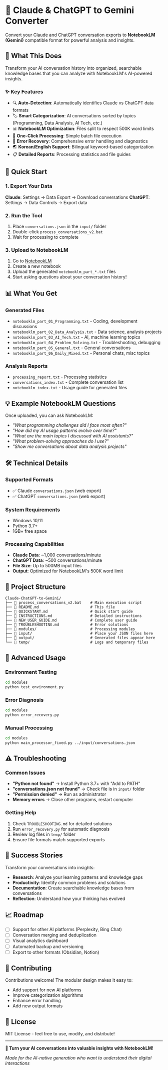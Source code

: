 # 🤖 Claude & ChatGPT to Gemini Converter

Convert your Claude and ChatGPT conversation exports to **NotebookLM (Gemini)** compatible format for powerful analysis and insights.

## 🎯 What This Does

Transform your AI conversation history into organized, searchable knowledge bases that you can analyze with NotebookLM's AI-powered insights.

### ✨ Key Features

- 🔍 **Auto-Detection**: Automatically identifies Claude vs ChatGPT data formats
- 🏷️ **Smart Categorization**: AI conversations sorted by topics (Programming, Data Analysis, AI Tech, etc.)
- 📊 **NotebookLM Optimization**: Files split to respect 500K word limits
- 🚀 **One-Click Processing**: Simple batch file execution
- 🔧 **Error Recovery**: Comprehensive error handling and diagnostics
- 🌏 **Korean/English Support**: Bilingual keyword-based categorization
- 📋 **Detailed Reports**: Processing statistics and file guides

## 🚀 Quick Start

### 1. Export Your Data
**Claude**: Settings → Data Export → Download conversations
**ChatGPT**: Settings → Data Controls → Export data

### 2. Run the Tool
1. Place `conversations.json` in the `input/` folder
2. Double-click `process_conversations_v2.bat`
3. Wait for processing to complete

### 3. Upload to NotebookLM
1. Go to [NotebookLM](https://notebooklm.google.com)
2. Create a new notebook
3. Upload the generated `notebooklm_part_*.txt` files
4. Start asking questions about your conversation history!

## 📊 What You Get

### Generated Files
- `notebooklm_part_01_Programming.txt` - Coding, development discussions
- `notebooklm_part_02_Data_Analysis.txt` - Data science, analysis projects  
- `notebooklm_part_03_AI_Tech.txt` - AI, machine learning topics
- `notebooklm_part_04_Problem_Solving.txt` - Troubleshooting, debugging
- `notebooklm_part_05_General.txt` - General conversations
- `notebooklm_part_06_Daily_Mixed.txt` - Personal chats, misc topics

### Analysis Reports
- `processing_report.txt` - Processing statistics
- `conversations_index.txt` - Complete conversation list
- `notebooklm_index.txt` - Usage guide for generated files

## 💡 Example NotebookLM Questions

Once uploaded, you can ask NotebookLM:
- *"What programming challenges did I face most often?"*
- *"How did my AI usage patterns evolve over time?"*
- *"What are the main topics I discussed with AI assistants?"*
- *"What problem-solving approaches do I use?"*
- *"Show me conversations about data analysis projects"*

## 🛠️ Technical Details

### Supported Formats
- ✅ Claude `conversations.json` (web export)
- ✅ ChatGPT `conversations.json` (web export)

### System Requirements
- Windows 10/11
- Python 3.7+
- 1GB+ free space

### Processing Capabilities
- **Claude Data**: ~1,000 conversations/minute
- **ChatGPT Data**: ~500 conversations/minute  
- **File Size**: Up to 500MB input files
- **Output**: Optimized for NotebookLM's 500K word limit

## 📁 Project Structure

```
Claude-ChatGPT-to-Gemini/
├── 🚀 process_conversations_v2.bat    # Main execution script
├── 📄 README.md                       # This file
├── 📄 QUICKSTART.md                   # Quick start guide
├── 📄 INSTRUCTIONS.md                 # Detailed instructions
├── 📄 NEW_USER_GUIDE.md               # Complete user guide
├── 📄 TROUBLESHOOTING.md              # Error solutions
├── 📁 modules/                        # Processing modules
├── 📁 input/                          # Place your JSON files here
├── 📁 output/                         # Generated files appear here
└── 📁 temp/                           # Logs and temporary files
```

## 🔧 Advanced Usage

### Environment Testing
```bash
cd modules
python test_environment.py
```

### Error Diagnosis
```bash
cd modules
python error_recovery.py
```

### Manual Processing
```bash
cd modules
python main_processor_fixed.py ../input/conversations.json
```

## ⚠️ Troubleshooting

### Common Issues
- **"Python not found"** → Install Python 3.7+ with "Add to PATH"
- **"conversations.json not found"** → Check file is in `input/` folder
- **"Permission denied"** → Run as administrator
- **Memory errors** → Close other programs, restart computer

### Getting Help
1. Check `TROUBLESHOOTING.md` for detailed solutions
2. Run `error_recovery.py` for automatic diagnosis
3. Review log files in `temp/` folder
4. Ensure file formats match supported exports

## 🎉 Success Stories

Transform your conversations into insights:
- **Research**: Analyze your learning patterns and knowledge gaps
- **Productivity**: Identify common problems and solutions
- **Documentation**: Create searchable knowledge bases from conversations
- **Reflection**: Understand how your thinking has evolved

## 📈 Roadmap

- [ ] Support for other AI platforms (Perplexity, Bing Chat)
- [ ] Conversation merging and deduplication
- [ ] Visual analytics dashboard
- [ ] Automated backup and versioning
- [ ] Export to other formats (Obsidian, Notion)

## 🤝 Contributing

Contributions welcome! The modular design makes it easy to:
- Add support for new AI platforms
- Improve categorization algorithms
- Enhance error handling
- Add new output formats

## 📄 License

MIT License - feel free to use, modify, and distribute!

---

**🎯 Turn your AI conversations into valuable insights with NotebookLM!**

*Made for the AI-native generation who want to understand their digital interactions*